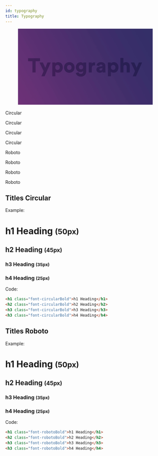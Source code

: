 ```yaml
---
id: typography
title: Typography
---
```


<div class="wrapCover">
    <figure class="coverBackground showAfter">
        <div class="background typographyCover"></div>
    </figure>
    <figure class="coverImage showCover">
        <img src="/img/typography-cover.png">
    </figure>
</div>

<div class="fonts flex-row-between-center-center">
    <div class="fonts flex-column-center-center-center">
        <p class="circular font-circularBook">Circular</p>
        <p class="circular font-circularMedium">Circular</p>
        <p class="circular font-circularBold">Circular</p>
        <p class="circular font-circularBlack">Circular</p>
    </div>
    <div class="fonts flex-column-center-center-center">
        <p class="roboto font-robotoThin">Roboto</p>
        <p class="roboto font-robotoRegular">Roboto</p>
        <p class="roboto font-robotoBold">Roboto</p>
        <p class="roboto font-robotoBlack">Roboto</p>
    </div>
</div>

## Titles Circular

Example:
<h1 class="circular">h1 Heading <small>(50px)</small></h1>
<h2 class="circular">h2 Heading <small>(45px)</small></h2>
<h3 class="circular">h3 Heading <small>(35px)</small></h3>
<h3 class="circular">h4 Heading <small>(25px)</small></h4>

Code:
```html
<h1 class="font-circularBold">h1 Heading</h1>
<h2 class="font-circularBold">h2 Heading</h2>
<h3 class="font-circularBold">h3 Heading</h3>
<h3 class="font-circularBold">h4 Heading</h4>
```

## Titles Roboto

Example:
<h1 class="roboto">h1 Heading <small>(50px)</small></h1>
<h2 class="roboto">h2 Heading <small>(45px)</small></h2>
<h3 class="roboto">h3 Heading <small>(35px)</small></h3>
<h3 class="roboto">h4 Heading <small>(25px)</small></h4>

Code:
```html
<h1 class="font-robotoBold">h1 Heading</h1>
<h2 class="font-robotoBold">h2 Heading</h2>
<h3 class="font-robotoBold">h3 Heading</h3>
<h3 class="font-robotoBold">h4 Heading</h4>
```